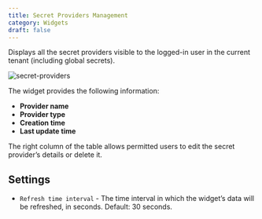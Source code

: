 ```yaml
---
title: Secret Providers Management
category: Widgets
draft: false
---
```


Displays all the secret providers visible to the logged-in user in the current tenant (including global secrets). 

![secret-providers]( /images/ui/widgets/secret-providers.png )

The widget provides the following information:

* **Provider name**
* **Provider type**
* **Creation time**
* **Last update time**

The right column of the table allows permitted users to edit the secret provider’s details or delete it.

## Settings

* `Refresh time interval` - The time interval in which the widget’s data will be refreshed, in seconds. Default: 30 seconds.
